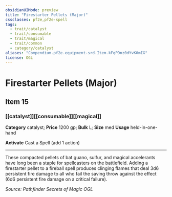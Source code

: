 ```yaml
---
obsidianUIMode: preview
title: "Firestarter Pellets (Major)"
cssclasses: pf2e,pf2e-spell
tags:
  - trait/catalyst
  - trait/consumable
  - trait/magical
  - trait/common
  - category/catalyst
aliases: "Compendium.pf2e.equipment-srd.Item.kFqPDnz0dYvK0mIG"
license: OGL
---
```

# Firestarter Pellets (Major)
## Item 15
### [[catalyst]][[consumable]][[magical]]

**Category** catalyst; 
**Price** 1200 gp; 
**Bulk** L; **Size** med
**Usage** held-in-one-hand

**Activate** Cast a Spell (add 1 action)

* * *

These compacted pellets of bat guano, sulfur, and magical accelerants have long been a staple for spellcasters on the battlefield. Adding a firestarter pellet to a fireball spell produces clinging flames that deal 3d6 persistent fire damage to all who fail the saving throw against the effect (6d6 persistent fire damage on a critical failure).

*Source: Pathfinder Secrets of Magic*
*OGL*